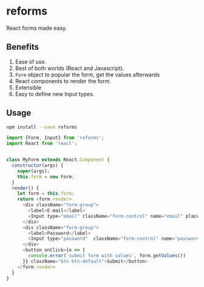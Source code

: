# reforms

React forms made easy.

## Benefits

1. Ease of use.
2. Best of both worlds (React and Javascript).
  1. `Form` object to popular the form, get the values afterwards
  2. React components to render the form.
3. Extensible
  1. Easy to define new Input types.

## Usage

```bash
npm install --save reforms
```

```js
import {Form, Input} from 'reforms';
import React from 'react';


class MyForm extends React.Component {
  constructor(args) {
    super(args);
    this.form = new Form;
  }
  render() {
    let form = this.form;
    return <form.render>
      <div className="form-group">
        <label>E-mail</label>
        <Input type="email" className="form-control" name="email" placeholder="E-mail address" />
      </div>
      <div className="form-group">
        <label>Password</label>
        <Input type="password"  className="form-control" name="password" placeholder="Password" />
      </div>
      <button onClick={e => {
        console.error('submit form with values', form.getValues()) 
      }} className="btn btn-default">Submit</button>
    </form.render>
  }
}
```


